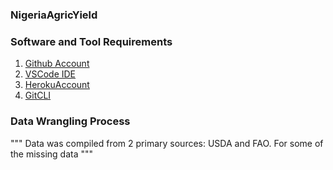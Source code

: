 ### NigeriaAgricYield

### Software and Tool Requirements

1. [Github Account](https://github.com)
2. [VSCode IDE](https://code.visualstudio.com/)
3. [HerokuAccount](https://heroku.com)
4. [GitCLI]( https://cli.github.com/)

### Data Wrangling Process
"""
Data was compiled from 2 primary sources: USDA and FAO.
For some of the missing data
"""